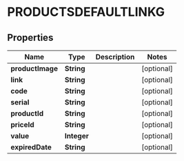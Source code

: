

# PRODUCTSDEFAULTLINKG


## Properties

| Name | Type | Description | Notes |
|------------ | ------------- | ------------- | -------------|
|**productImage** | **String** |  |  [optional] |
|**link** | **String** |  |  [optional] |
|**code** | **String** |  |  [optional] |
|**serial** | **String** |  |  [optional] |
|**productId** | **String** |  |  [optional] |
|**priceId** | **String** |  |  [optional] |
|**value** | **Integer** |  |  [optional] |
|**expiredDate** | **String** |  |  [optional] |



